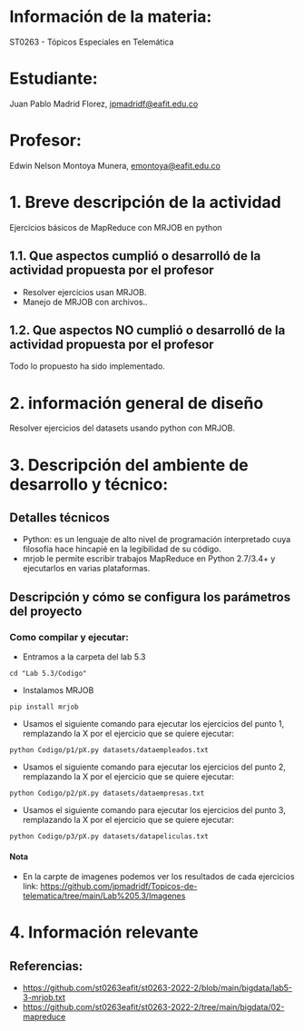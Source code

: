 # Información de la materia:
ST0263 - Tópicos Especiales en Telemática

# Estudiante:
Juan Pablo Madrid Florez, jpmadridf@eafit.edu.co

# Profesor:
Edwin Nelson Montoya Munera, [emontoya@eafit.edu.co](mailto:emontoya@eafit.edu.co)

# 1. Breve descripción de la actividad
Ejercicios básicos de MapReduce con MRJOB en python

## 1.1. Que aspectos cumplió o desarrolló de la actividad propuesta por el profesor
- Resolver ejercicios usan MRJOB.
- Manejo de MRJOB con archivos..

## 1.2. Que aspectos NO cumplió o desarrolló de la actividad propuesta por el profesor
Todo lo propuesto ha sido implementado.

# 2. información general de diseño
Resolver ejercicios del datasets usando python con MRJOB.

# 3. Descripción del ambiente de desarrollo y técnico:

## Detalles técnicos
- Python: es un lenguaje de alto nivel de programación interpretado cuya filosofía hace hincapié en la legibilidad de su código.
- mrjob le permite escribir trabajos MapReduce en Python 2.7/3.4+ y ejecutarlos en varias plataformas.

## Descripción y cómo se configura los parámetros del proyecto

### Como compilar y ejecutar:
- Entramos a la carpeta del lab 5.3
```
cd "Lab 5.3/Codigo"
```

- Instalamos MRJOB
```
pip install mrjob
```

- Usamos el siguiente comando para ejecutar los ejercicios del punto 1, remplazando la X por el ejercicio que se quiere ejecutar:
```
python Codigo/p1/pX.py datasets/dataempleados.txt
```

- Usamos el siguiente comando para ejecutar los ejercicios del punto 2, remplazando la X por el ejercicio que se quiere ejecutar:
```
python Codigo/p2/pX.py datasets/dataempresas.txt  
```

- Usamos el siguiente comando para ejecutar los ejercicios del punto 3, remplazando la X por el ejercicio que se quiere ejecutar:
```
python Codigo/p3/pX.py datasets/datapeliculas.txt  
```
#### Nota
- En la carpte de imagenes podemos ver los resultados de cada ejercicios link: https://github.com/jpmadridf/Topicos-de-telematica/tree/main/Lab%205.3/Imagenes

# 4. Información relevante

## Referencias:
- https://github.com/st0263eafit/st0263-2022-2/blob/main/bigdata/lab5-3-mrjob.txt
- https://github.com/st0263eafit/st0263-2022-2/tree/main/bigdata/02-mapreduce
